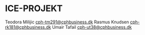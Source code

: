 # ICE-PROJEKT
Teodora Milijic cph-tm291@cphbusiness.dk
Rasmus Knudsen cph-rk181@cphbusiness.dk
Umair Tafail cph-ut38@cphbusiness.dk

